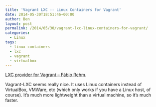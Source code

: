 ```yaml
---
title: 'Vagrant LXC -- Linux Containers for Vagrant'
date: 2014-05-30T18:51:46+00:00
author: Ben
layout: post
permalink: /2014/05/30/vagrant-lxc-linux-containers-for-vagrant/
categories:
  - Linux
tags:
  - linux containers
  - lxc
  - vagrant
  - virtualbox
---
```

[LXC provider for Vagrant – Fábio Rehm](http://fabiorehm.com/blog/2013/04/28/lxc-provider-for-vagrant/).

Vagrant-LXC seems really nice. It uses Linux containers instead of VirtualBox, VMWare, etc (which only works if you have a Linux host, of course). It&#8217;s much more lightweight than a virtual machine, so it&#8217;s much faster.
